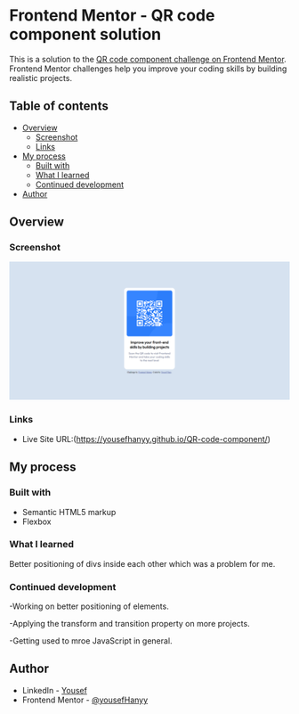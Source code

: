 # Frontend Mentor - QR code component solution

This is a solution to the [QR code component challenge on Frontend Mentor](https://www.frontendmentor.io/challenges/qr-code-component-iux_sIO_H). Frontend Mentor challenges help you improve your coding skills by building realistic projects.

## Table of contents

- [Overview](#overview)
  - [Screenshot](#screenshot)
  - [Links](#links)
- [My process](#my-process)
  - [Built with](#built-with)
  - [What I learned](#what-i-learned)
  - [Continued development](#continued-development)
- [Author](#author)

## Overview

### Screenshot

![](./screenshot.jpg)

### Links

- Live Site URL:(https://yousefhanyy.github.io/QR-code-component/)

## My process

### Built with

- Semantic HTML5 markup
- Flexbox

### What I learned

Better positioning of divs inside each other which was a problem for me.

### Continued development

-Working on better positioning of elements.

-Applying the transform and transition property on more projects.

-Getting used to mroe JavaScript in general.

## Author

- LinkedIn - [Yousef](https://www.linkedin.com/in/yousef-hany-mahmoud/)
- Frontend Mentor - [@yousefHanyy](https://www.frontendmentor.io/profile/yourusername)
